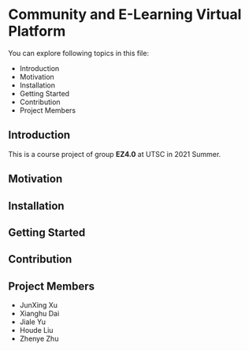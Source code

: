 # Community and E-Learning Virtual Platform
You can explore following topics in this file:
- Introduction
- Motivation
- Installation
- Getting Started
- Contribution
- Project Members

## Introduction
This is a course project of group **EZ4.0** at UTSC in 2021 Summer.

## Motivation

## Installation

## Getting Started

## Contribution

## Project Members
- JunXing Xu
- Xianghu Dai
- Jiale Yu
- Houde Liu
- Zhenye Zhu
